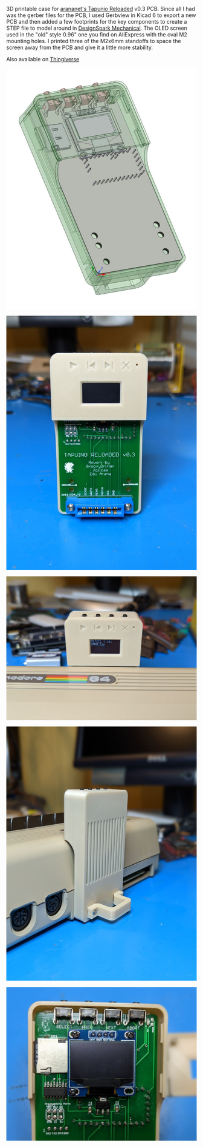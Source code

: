 3D printable case for [arananet's Tapunio Reloaded](https://github.com/arananet/Tapuino-Reloaded) v0.3 PCB.  Since all I had was the gerber files for the PCB, I used Gerbview in Kicad 6 to export a new PCB and then added a few footprints for the key components to create a STEP file to model around in [DesignSpark Mechanical](https://www.rs-online.com/designspark/home). The OLED screen used in the "old" style 0.96" one you find on AliExpress with the oval M2 mounting holes. I printed three of the M2x6mm standoffs to space the screen away from the PCB and give it a little more stability.

Also available on [Thingiverse](https://www.thingiverse.com/thing:5585595)

![DesignSpark](images/DesignSpark.JPG)

![Case1](images/PXL_20221024_223450530.PORTRAIT%20(Large).jpg)

![Case2](images/PXL_20221025_023531702.PORTRAIT%20(Large).jpg)

![Case3](images/PXL_20221025_023648668.PORTRAIT%20(Large).jpg)

![Case4](images/PXL_20221025_024149582.PORTRAIT%20(Large).jpg)

